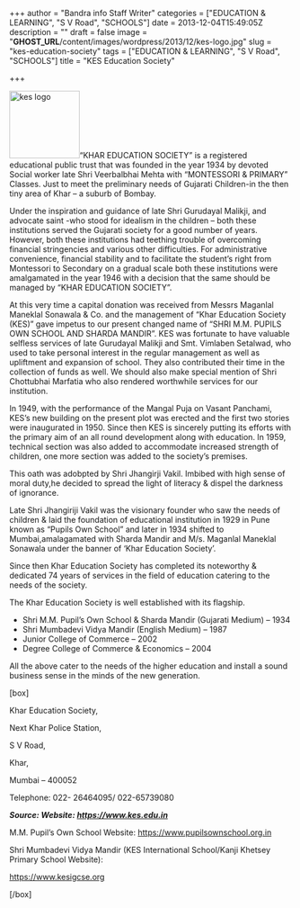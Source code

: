 +++
author = "Bandra info Staff Writer"
categories = ["EDUCATION &amp; LEARNING", "S V Road", "SCHOOLS"]
date = 2013-12-04T15:49:05Z
description = ""
draft = false
image = "__GHOST_URL__/content/images/wordpress/2013/12/kes-logo.jpg"
slug = "kes-education-society"
tags = ["EDUCATION &amp; LEARNING", "S V Road", "SCHOOLS"]
title = "KES Education Society"

+++


<p><a href="https://i2.wp.com/bandra.info/wp-content/uploads/2013/12/kes-logo.jpg?ssl=1"><img loading="lazy" class="size-full wp-image-5001 alignright" alt="kes logo" src="https://i2.wp.com/bandra.info/wp-content/uploads/2013/12/kes-logo.jpg?resize=125%2C120&#038;ssl=1" width="125" height="120" data-recalc-dims="1" /></a>&#8220;KHAR EDUCATION SOCIETY&#8221; is a registered educational public trust that was founded in the year 1934 by devoted Social worker late Shri Veerbalbhai Mehta with &#8220;MONTESSORI &amp; PRIMARY&#8221; Classes. Just to meet the preliminary needs of Gujarati Children-in the then tiny area of Khar &#8211; a suburb of Bombay.</p>
<p>Under the inspiration and guidance of late Shri Gurudayal Malikji, and advocate saint -who stood for idealism in the children &#8211; both these institutions served the Gujarati society for a good number of years. However, both these institutions had teething trouble of overcoming financial stringencies and various other difficulties. For administrative convenience, financial stability and to facilitate the student&#8217;s right from Montessori to Secondary on a gradual scale both these institutions were amalgamated in the year 1946 with a decision that the same should be managed by &#8220;KHAR EDUCATION SOCIETY&#8221;.</p>
<p>At this very time a capital donation was received from Messrs Maganlal Maneklal Sonawala &amp; Co. and the management of &#8220;Khar Education Society (KES)&#8221; gave impetus to our present changed name of &#8220;SHRI M.M. PUPILS OWN SCHOOL AND SHARDA MANDIR&#8221;. KES was fortunate to have valuable selfless services of late Gurudayal Malikji and Smt. Vimlaben Setalwad, who used to take personal interest in the regular management as well as upliftment and expansion of school. They also contributed their time in the collection of funds as well. We should also make special mention of Shri Chottubhai Marfatia who also rendered worthwhile services for our institution.</p>
<p>In 1949, with the performance of the Mangal Puja on Vasant Panchami, KES&#8217;s new building on the present plot was erected and the first two stories were inaugurated in 1950. Since then KES is sincerely putting its efforts with the primary aim of an all round development along with education. In 1959, technical section was also added to accommodate increased strength of children, one more section was added to the society&#8217;s premises.</p>
<p>This oath was adobpted by Shri Jhangirji Vakil. Imbibed with high sense of moral duty,he decided to spread the light of literacy &amp; dispel the darkness of ignorance.</p>
<p>Late Shri Jhangiriji Vakil was the visionary founder who saw the needs of children &amp; laid the foundation of educational institution in 1929 in Pune known as &#8220;Pupils Own School&#8221; and later in 1934 shifted to Mumbai,amalagamated with Sharda Mandir and M/s. Maganlal Maneklal Sonawala under the banner of &#8216;Khar Education Society&#8217;.</p>
<p>Since then Khar Education Society has completed its noteworthy &amp; dedicated 74 years of services in the field of education catering to the needs of the society.</p>
<p>The Khar Education Society is well established with its flagship.</p>
<ul>
<li>Shri M.M. Pupil&#8217;s Own School &amp; Sharda Mandir (Gujarati Medium) – 1934</li>
<li>Shri Mumbadevi Vidya Mandir (English Medium) – 1987</li>
<li>Junior College of Commerce – 2002</li>
<li>Degree College of Commerce &amp; Economics &#8211; 2004</li>
</ul>
<p>All the above cater to the needs of the higher education and install a sound business sense in the minds of the new generation.</p>
<p>[box]</p>
<p>Khar Education Society,</p>
<p>Next Khar Police Station,</p>
<p>S V Road,</p>
<p>Khar,</p>
<p>Mumbai &#8211; 400052</p>
<p>Telephone: 022- 26464095/ 022-65739080</p>
<p><strong><em>Source: Website: <a href="https://www.kes.edu.in/">https://www.kes.edu.in</a></em></strong></p>
<p>M.M. Pupil’s Own School Website: <a href="https://www.pupilsownschool.org.in/">https://www.pupilsownschool.org.in</a></p>
<p>Shri Mumbadevi Vidya Mandir (KES International School/Kanji Khetsey Primary School Website):</p>
<p><a href="https://www.kesigcse.org/">https://www.kesigcse.org</a></p>
<p>[/box]</p>



